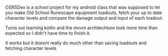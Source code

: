 OSRSDex is a school project for my android class that was supposed to let you make Old School Runescape equipment loadouts, fetch your up to date character levels and compare the damage output and input of each loadout. 

Turns out learning kotlin and the mvvm architechture took more time than expected so I didn't have time to finish it. 

It works but it doesnt really do much other than saving loadouts and fetching character levels
